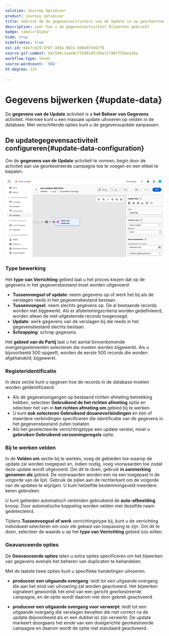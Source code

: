```yaml
---
solution: Journey Optimizer
product: journey optimizer
title: Gebruik de de gegevensactiviteit van de Update in uw georkestreerde campagnes
description: Leer hoe u de gegevensactiviteit Bijwerken gebruikt
badge: label="Alpha"
hide: true
hidefromtoc: true
exl-id: 68e7c929-5f07-4d5a-9831-690e071947f8
source-git-commit: bdc584c1aae0c735d81dfc95e11f96f755bea26a
workflow-type: tm+mt
source-wordcount: '504'
ht-degree: 12%

---
```


# Gegevens bijwerken {#update-data}

De **gegevens van de Update** activiteit is a **het Beheer van Gegevens** activiteit. Hiermee kunt u een massale update uitvoeren op velden in de database. Met verschillende opties kunt u de gegevensupdate aanpassen.

<!--
The **Operation type** field lets you choose the process to be carried out on the data in the database. Select the first option to add data or update (it if it has already been added). You can also only add data, only update data, or delete data. Select the **Update and merge collections** to select a primary record to link duplicates to, and delete those duplicates safely

Specify how to identify the records in the database: if data relate to an existing targeting dimension, select the **Using the targeting dimension** option and select the targeting dimension and fields to update. Otherwise, specify one or more custom links to identify the data in the database, or direct use of reconciliation keys.

Select the fields to update and reconciliation settings. You can use the **Auto-mapping** option to automatically identify the fields to be updated.

The **Advanced options** section let you specify additional settings to manage data and duplicates.

Toggle the **Generate an outbound transition** option to add an outbound transition that will be activated at the end of the execution of the **Update data** activity. The update generally marks the end of a targeting workflow and therefore the option is not activated by default.

Toggle the **Generate an outbound transition for rejects** option to add an outbound transition containing records that have not been correctly processed after the update (for example if there is a duplicate). The update generally marks the end of a targeting workflow and therefore the option is not activated by default.
-->

## De updategegevensactiviteit configureren{#update-data-configuration}

Om de **gegevens van de Update** activiteit te vormen, begin door de activiteit aan uw georkestreerde campagne toe te voegen en een etiket te bepalen.

![](../assets/workflow-update-data.png)

### Type bewerking

Het **type van Verrichting** gebied laat u het proces kiezen dat op de gegevens in het gegevensbestand moet worden uitgevoerd:

* **Tussenvoegsel of update**: neem gegevens op of werk het bij als de verslagen reeds in het gegevensbestand bestaan.
* **Tussenvoegsel**: neem slechts gegevens op. De al bestaande records worden niet bijgewerkt. Als er afstemmingscriteria worden gedefinieerd, worden alleen de niet-afgestemde records toegevoegd.
* **Update**: werk gegevens van de verslagen bij die reeds in het gegevensbestand slechts bestaan.
* **Schrapping**: schrap gegevens.

Het **gebied van de Partij** laat u het aantal binnenkomende overgangselementen selecteren die moeten worden bijgewerkt. Als u bijvoorbeeld 500 opgeeft, worden de eerste 500 records die worden afgehandeld, bijgewerkt.

### Registeridentificatie

In deze sectie kunt u opgeven hoe de records in de database moeten worden geïdentificeerd:

* Als de gegevensingangen op bestaand richten afmeting betrekking hebben, selecteer **Gebruikend de het richten afmeting** optie en selecteer het van in **het richten afmeting om** gebied bij te werken.
* U kunt **ook selecteren Gebruikend douaneverbindingen** en één of meerdere verbindingen specificeren die identificatie van de gegevens in het gegevensbestand zullen toelaten
* Als het geselecteerde verrichtingstype een update vereist, moet u **gebruiken Gebruikend verzoeningsregels** optie.

### Bij te werken velden

In de **Velden om** sectie bij te werken, voeg de gebieden toe waarop de update zal worden toegepast en, indien nodig, voeg voorwaarden toe zodat deze update wordt uitgevoerd. Om dit te doen, gebruik **in aanmerking genomen als** gebied. De voorwaarden worden een na een toegepast in de volgorde van de lijst. Gebruik de pijlen aan de rechterkant om de volgorde van de updates te wijzigen. U kunt hetzelfde bestemmingsveld meerdere keren gebruiken.

U kunt gebieden automatisch verbinden gebruikend de **auto-afbeelding** knoop. Door automatische koppeling worden velden met dezelfde naam gedetecteerd.

Tijdens **Tussenvoegsel of werk** verrichtingstype bij, kunt u de verrichting individueel selecteren om voor elk gebied van toepassing te zijn. Om dit te doen, selecteer de waarde u op het **type van Verrichting** gebied zou willen.

### Geavanceerde opties

De **Geavanceerde opties** laten u extra opties specificeren om het bijwerken van gegevens evenals het beheren van duplicaten te behandelen.

<!--
* **Disable automatic key management**
* **Disable audit**
* **Empty the destination value if the source value is empty**
* **Update all columns with matching names**
* **Ignore records which concern the same target**: only the first in the list of expressions will be considered
-->

Met de laatste twee opties kunt u specifieke handelingen uitvoeren:

* **produceer een uitgaande overgang**: leidt tot een uitgaande overgang die aan het eind van uitvoering zal worden geactiveerd. Het bijwerken signaleert gewoonlijk het eind van een gericht georkestreerde campagne, en de optie wordt daarom niet door gebrek geactiveerd.

* **produceer een uitgaande overgang voor verwerpt**: leidt tot een uitgaande overgang die verslagen bevatten die niet correct na de update (bijvoorbeeld als er een dubbel is) zijn verwerkt. De update markeert doorgaans het einde van een doelgerichte georkestreerde campagne en daarom wordt de optie niet standaard geactiveerd.
